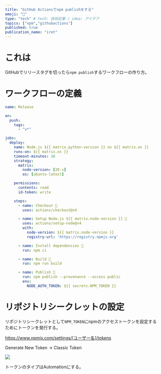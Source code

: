 ```yaml
---
title: "GitHub Actionsでnpm publishをする"
emoji: "🎁"
type: "tech" # tech: 技術記事 / idea: アイデア
topics: ["npm","githubactions"]
published: true
publication_name: "iret"
---
```


# これは

GitHubでリリースタグを切ったら`npm publish`するワークフローの作り方。

# ワークフローの定義

```yaml
name: Release

on:
  push:
    tags:
      - "v*"

jobs:
  deploy:
    name: Node.js ${{ matrix.python-version }} on ${{ matrix.os }}
    runs-on: ${{ matrix.os }}
    timeout-minutes: 10
    strategy:
      matrix:
        node-version: [20.x]
        os: [ubuntu-latest]

    permissions:
      contents: read
      id-token: write

    steps:
      - name: Checkout 🔔
        uses: actions/checkout@v4

      - name: Setup Node.js ${{ matrix.node-version }} 🔧
        uses: actions/setup-node@v4
        with:
          node-version: ${{ matrix.node-version }}
          registry-url: 'https://registry.npmjs.org'

      - name: Install dependencies 🧹
        run: npm ci

      - name: Build 🔨
        run: npm run build

      - name: Publish 🎁
        run: npm publish --provenance --access public
        env:
          NODE_AUTH_TOKEN: ${{ secrets.NPM_TOKEN }}
```

# リポジトリシークレットの設定

リポジトリシークレットとして`NPM_TOKEN`にnpmのアクセストークンを設定するためにトークンを発行する。

https://www.npmjs.com/settings/[ユーザー名]/tokens

Generate New Token -> Classic Token

![](https://storage.googleapis.com/zenn-user-upload/f861dad251f4-20240501.png)

トークンのタイプはAutomationにする。
